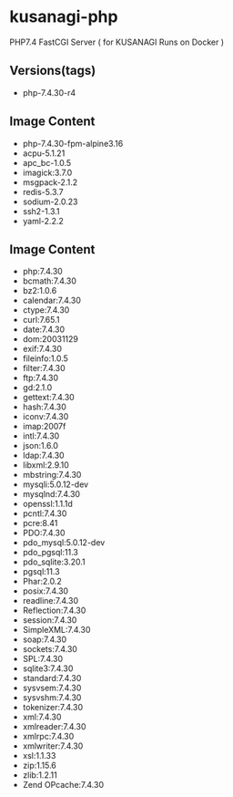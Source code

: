 # kusanagi-php
PHP7.4 FastCGI Server ( for KUSANAGI Runs on Docker )

## Versions(tags)
- php-7.4.30-r4

## Image Content
- php-7.4.30-fpm-alpine3.16
- acpu-5.1.21
- apc_bc-1.0.5
- imagick:3.7.0
- msgpack-2.1.2
- redis-5.3.7
- sodium-2.0.23
- ssh2-1.3.1
- yaml-2.2.2

## Image Content
- php:7.4.30
- bcmath:7.4.30
- bz2:1.0.6
- calendar:7.4.30
- ctype:7.4.30
- curl:7.65.1
- date:7.4.30
- dom:20031129
- exif:7.4.30
- fileinfo:1.0.5
- filter:7.4.30
- ftp:7.4.30
- gd:2.1.0
- gettext:7.4.30
- hash:7.4.30
- iconv:7.4.30
- imap:2007f
- intl:7.4.30
- json:1.6.0
- ldap:7.4.30
- libxml:2.9.10
- mbstring:7.4.30
- mysqli:5.0.12-dev
- mysqlnd:7.4.30
- openssl:1.1.1d
- pcntl:7.4.30
- pcre:8.41
- PDO:7.4.30
- pdo_mysql:5.0.12-dev
- pdo_pgsql:11.3
- pdo_sqlite:3.20.1
- pgsql:11.3
- Phar:2.0.2
- posix:7.4.30
- readline:7.4.30
- Reflection:7.4.30
- session:7.4.30
- SimpleXML:7.4.30
- soap:7.4.30
- sockets:7.4.30
- SPL:7.4.30
- sqlite3:7.4.30
- standard:7.4.30
- sysvsem:7.4.30
- sysvshm:7.4.30
- tokenizer:7.4.30
- xml:7.4.30
- xmlreader:7.4.30
- xmlrpc:7.4.30
- xmlwriter:7.4.30
- xsl:1.1.33
- zip:1.15.6
- zlib:1.2.11
- Zend OPcache:7.4.30

